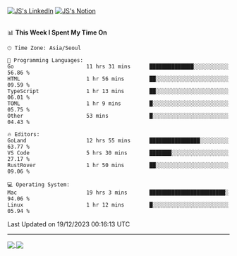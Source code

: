 
[![JS's LinkedIn](https://img.shields.io/badge/LinkedIn-blue?style=for-the-badge&logo=linkedin)](https://www.linkedin.com/in/jaeseung-lee-5a2a32139/) 
[![JS's Notion](https://img.shields.io/badge/Notion-black?style=for-the-badge&logo=notion)](https://bit.ly/ljswiki1) <br><br>
<!-- ![JS's GitHub stats](https://github-readme-stats-lemon-five.vercel.app/api?username=tkxkd0159&hide=contribs,prs,stars,issues&show_icons=true&theme=react&include_all_commits=true)   -->
<!-- ![Top Langs](https://github-readme-stats-lemon-five.vercel.app/api/top-langs/?username=tkxkd0159&layout=compact&hide=jupyter%20notebook,scss,html,css&langs_count=10)  -->


<!--START_SECTION:waka-->
📊 **This Week I Spent My Time On** 

```text
🕑︎ Time Zone: Asia/Seoul

💬 Programming Languages: 
Go                       11 hrs 31 mins      ██████████████░░░░░░░░░░░   56.86 % 
HTML                     1 hr 56 mins        ██░░░░░░░░░░░░░░░░░░░░░░░   09.59 % 
TypeScript               1 hr 13 mins        ██░░░░░░░░░░░░░░░░░░░░░░░   06.01 % 
TOML                     1 hr 9 mins         █░░░░░░░░░░░░░░░░░░░░░░░░   05.75 % 
Other                    53 mins             █░░░░░░░░░░░░░░░░░░░░░░░░   04.43 % 

🔥 Editors: 
GoLand                   12 hrs 55 mins      ████████████████░░░░░░░░░   63.77 % 
VS Code                  5 hrs 30 mins       ███████░░░░░░░░░░░░░░░░░░   27.17 % 
RustRover                1 hr 50 mins        ██░░░░░░░░░░░░░░░░░░░░░░░   09.06 % 

💻 Operating System: 
Mac                      19 hrs 3 mins       ████████████████████████░   94.06 % 
Linux                    1 hr 12 mins        █░░░░░░░░░░░░░░░░░░░░░░░░   05.94 % 
```


 Last Updated on 19/12/2023 00:16:13 UTC
<!--END_SECTION:waka-->

---
<a href="https://github.com/tkxkd0159/dsalgo">
  <img align="center" src="https://github-readme-stats-lemon-five.vercel.app/api/pin/?username=tkxkd0159&repo=dsalgo&theme=react" />
</a>
<a href="https://github.com/tkxkd0159/books">
  <img align="center" src="https://github-readme-stats-lemon-five.vercel.app/api/pin/?username=tkxkd0159&repo=books&theme=react" />
</a>

<!---
- 🔭 I’m currently working on ...
- 🌱 I’m currently learning blockchain and distributed network
- 👯 I’m looking to collaborate on ...
- 🤔 I’m looking for help with ...
- 💬 Ask me about ...
- 📫 How to reach me: ...
- 😄 Pronouns: ...
- ⚡ Fun fact: ...
-->
